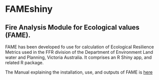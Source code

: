 FAMEshiny
===================================
Fire Analysis Module for Ecological values (FAME). 
---------------------------------------
FAME has been developed fo use for calculation  of Ecological Resilience Metrics 
used in the FFR division of the Department of Environment Land water and Planning, Victoria
Australia. It comprises an R Shiny app, and related R package. 

The Manual explaining the installation, use, and  outputs of FAME is  [here](./Manual/FAMEv2_User_Manual.pdf)

